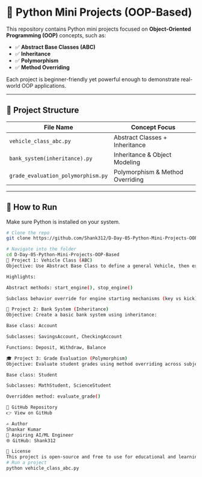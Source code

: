 # 🐍 Python Mini Projects (OOP-Based)

This repository contains Python mini projects focused on **Object-Oriented Programming (OOP)** concepts, such as:

- ✅ **Abstract Base Classes (ABC)**
- ✅ **Inheritance**
- ✅ **Polymorphism**
- ✅ **Method Overriding**

Each project is beginner-friendly yet powerful enough to demonstrate real-world OOP applications.

---

## 📂 Project Structure

| File Name                        | Concept Focus            |
|----------------------------------|---------------------------|
| `vehicle_class_abc.py`          | Abstract Classes + Inheritance |
| `bank_system(inheritance).py`   | Inheritance & Object Modeling |
| `grade_evaluation_polymorphism.py` | Polymorphism & Method Overriding |

---

## 🔧 How to Run

Make sure Python is installed on your system.

```bash
# Clone the repo
git clone https://github.com/Shank312/D-Day-05-Python-Mini-Projects-OOP-Based.git

# Navigate into the folder
cd D-Day-05-Python-Mini-Projects-OOP-Based
🚗 Project 1: Vehicle Class (ABC)
Objective: Use Abstract Base Class to define a general Vehicle, then extend it with Car and Bike subclasses.

Highlights:

Abstract methods: start_engine(), stop_engine()

Subclass behavior override for engine starting mechanisms (key vs kick)

🏦 Project 2: Bank System (Inheritance)
Objective: Create a basic bank system using inheritance:

Base class: Account

Subclasses: SavingsAccount, CheckingAccount

Functions: Deposit, Withdraw, Balance

🎓 Project 3: Grade Evaluation (Polymorphism)
Objective: Evaluate student grades using method overriding across subjects:

Base class: Student

Subclasses: MathStudent, ScienceStudent

Overridden method: evaluate_grade()

🔗 GitHub Repository
👉 View on GitHub

✍️ Author
Shankar Kumar
📍 Aspiring AI/ML Engineer
🌐 GitHub: Shank312

📜 License
This project is open-source and free to use for educational and learning purposes.
# Run a project
python vehicle_class_abc.py
